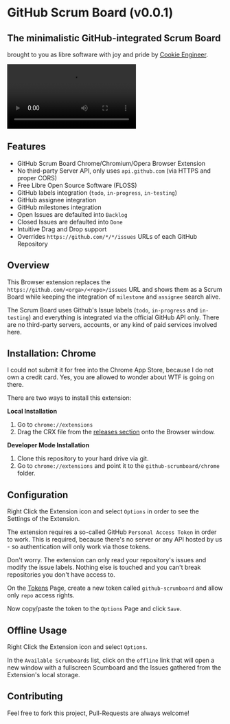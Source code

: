 # GitHub Scrum Board (v0.0.1)

## The minimalistic GitHub-integrated Scrum Board

brought to you as libre software with joy and pride by [Cookie Engineer](https://cookie.engineer).


<video src="https://i.imgur.com/pzcJDUF.mp4"></video>


## Features

- GitHub Scrum Board Chrome/Chromium/Opera Browser Extension
- No third-party Server API, only uses `api.github.com` (via HTTPS and proper CORS)
- Free Libre Open Source Software (FLOSS)
- GitHub labels integration (`todo`, `in-progress`, `in-testing`)
- GitHub assignee integration
- GitHub milestones integration
- Open Issues are defaulted into `Backlog`
- Closed Issues are defaulted into `Done`
- Intuitive Drag and Drop support
- Overrides `https://github.com/*/*/issues` URLs of each GitHub Repository


## Overview

This Browser extension replaces the `https://github.com/<orga>/<repo>/issues` URL
and shows them as a Scrum Board while keeping the integration of `milestone` and
`assignee` search alive.

The Scrum Board uses Github's Issue labels (`todo`, `in-progress` and `in-testing`)
and everything is integrated via the official GitHub API only. There are no third-party
servers, accounts, or any kind of paid services involved here.


## Installation: Chrome

I could not submit it for free into the Chrome App Store, because I do not own a credit card.
Yes, you are allowed to wonder about WTF is going on there.

There are two ways to install this extension:

**Local Installation**

1. Go to `chrome://extensions`
2. Drag the CRX file from the [releases section](https://github.com/cookiengineer/github-scrumboard/releases) onto the Browser window.

**Developer Mode Installation**

1. Clone this repository to your hard drive via git.
2. Go to `chrome://extensions` and point it to the `github-scrumboard/chrome` folder.


## Configuration

Right Click the Extension icon and select `Options` in order to see
the Settings of the Extension.

The extension requires a so-called GitHub `Personal Access Token`
in order to work. This is required, because there's no server or
any API hosted by us - so authentication will only work via those
tokens.

Don't worry. The extension can only read your repository's issues
and modify the issue labels. Nothing else is touched and you can't
break repositories you don't have access to.

On the [Tokens](https://github.com/settings/tokens) Page, create a
new token called `github-scrumboard` and allow only `repo` access
rights.

Now copy/paste the token to the `Options` Page and click `Save`.


## Offline Usage

Right Click the Extension icon and select `Options`.

In the `Available Scrumboards` list, click on the `offline` link
that will open a new window with a fullscreen Scumboard and the
Issues gathered from the Extension's local storage.


## Contributing

Feel free to fork this project, Pull-Requests are always welcome!

